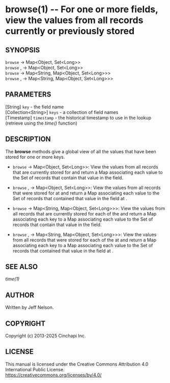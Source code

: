 browse(1) -- For one or more fields, view the values from all records currently or previously stored
====================================================================================================

## SYNOPSIS

`browse` <key> -> Map&lt;Object, Set&lt;Long&gt;&gt;<br />
`browse` <key>, <timestamp> -> Map&lt;Object, Set&lt;Long&gt;&gt;<br />
`browse` <keys> -> Map&lt;String, Map&lt;Object, Set&lt;Long&gt;&gt;&gt;<br />
`browse` <keys>, <timestamp> -> Map&lt;String, Map&lt;Object, Set&lt;Long&gt;&gt;&gt;<br />

## PARAMETERS
[String] `key` - the field name<br />
[Collection&lt;String&gt;] `keys` - a collection of field names<br />
[Timestamp] `timestamp` - the historical timestamp to use in the lookup (retrieve using the *time()* function)<br />

## DESCRIPTION
The **browse** methods give a global view of all the values that have been stored for one or more keys.

  * `browse` <key> -> Map&lt;Object, Set&lt;Long&gt;&gt;:
    View the values from all records that are currently stored for <key> and return a Map associating each value to the Set of records that contain that value in the <key> field.

  * `browse` <key>, <timestamp> -> Map&lt;Object, Set&lt;Long&gt;&gt;:
    View the values from all records that were stored for <key> at <timestamp> and return a Map associating each value to the Set of records that contained that value in the <key> field at <timestamp>.

  * `browse` <keys> -> Map&lt;String, Map&lt;Object, Set&lt;Long&gt;&gt;&gt;:
    View the values from all records that are currently stored for each of the <keys> and return a Map associating each key to a Map associating each value to the Set of records that contain that value in the <key> field.

  * `browse` <keys>, <timestamp> -> Map&lt;String, Map&lt;Object, Set&lt;Long&gt;&gt;&gt;:
    View the values from all records that were stored for each of the <keys> at <timestamp> and return a Map associating each key to a Map associating each value to the Set of records that contained that value in the <key> field at <timestamp>.

## SEE ALSO
*time(1)*

## AUTHOR
Written by Jeff Nelson.

## COPYRIGHT
Copyright (c) 2013-2025 Cinchapi Inc.

## LICENSE
This manual is licensed under the Creative Commons Attribution 4.0 International Public License. <br />
https://creativecommons.org/licenses/by/4.0/
